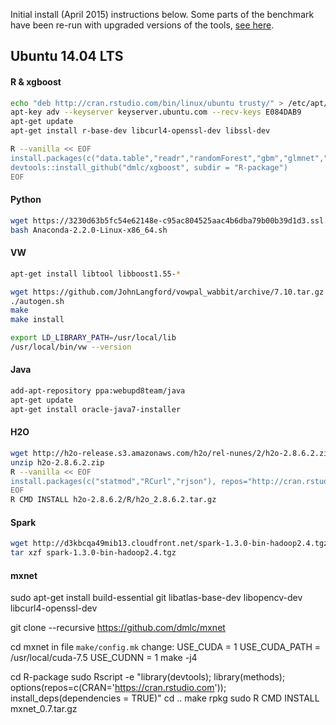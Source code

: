 
Initial install (April 2015) instructions below. Some parts of the benchmark have been
re-run with upgraded versions of the tools, [see here](1a-versions.txt).


## Ubuntu 14.04 LTS

#### R & xgboost
```bash
echo "deb http://cran.rstudio.com/bin/linux/ubuntu trusty/" > /etc/apt/sources.list.d/r.list
apt-key adv --keyserver keyserver.ubuntu.com --recv-keys E084DAB9
apt-get update 
apt-get install r-base-dev libcurl4-openssl-dev libssl-dev

R --vanilla << EOF
install.packages(c("data.table","readr","randomForest","gbm","glmnet","ROCR","devtools"), repos="http://cran.rstudio.com")
devtools::install_github("dmlc/xgboost", subdir = "R-package")
EOF
```

#### Python
```bash
wget https://3230d63b5fc54e62148e-c95ac804525aac4b6dba79b00b39d1d3.ssl.cf1.rackcdn.com/Anaconda-2.2.0-Linux-x86_64.sh
bash Anaconda-2.2.0-Linux-x86_64.sh
```

#### VW
```bash
apt-get install libtool libboost1.55-*

wget https://github.com/JohnLangford/vowpal_wabbit/archive/7.10.tar.gz
./autogen.sh 
make
make install

export LD_LIBRARY_PATH=/usr/local/lib
/usr/local/bin/vw --version
```

#### Java
```bash
add-apt-repository ppa:webupd8team/java
apt-get update
apt-get install oracle-java7-installer
```

#### H2O
```bash
wget http://h2o-release.s3.amazonaws.com/h2o/rel-nunes/2/h2o-2.8.6.2.zip
unzip h2o-2.8.6.2.zip 
R --vanilla << EOF
install.packages(c("statmod","RCurl","rjson"), repos="http://cran.rstudio.com")  
EOF
R CMD INSTALL h2o-2.8.6.2/R/h2o_2.8.6.2.tar.gz
```

#### Spark
```bash
wget http://d3kbcqa49mib13.cloudfront.net/spark-1.3.0-bin-hadoop2.4.tgz
tar xzf spark-1.3.0-bin-hadoop2.4.tgz
```


#### mxnet

sudo apt-get install build-essential git libatlas-base-dev libopencv-dev libcurl4-openssl-dev

git clone --recursive https://github.com/dmlc/mxnet

cd mxnet
in file `make/config.mk` change:
 USE_CUDA = 1
 USE_CUDA_PATH = /usr/local/cuda-7.5
 USE_CUDNN = 1
make -j4

cd R-package
sudo Rscript -e "library(devtools); library(methods); options(repos=c(CRAN='https://cran.rstudio.com')); install_deps(dependencies = TRUE)"
cd ..
make rpkg
sudo R CMD INSTALL mxnet_0.7.tar.gz



